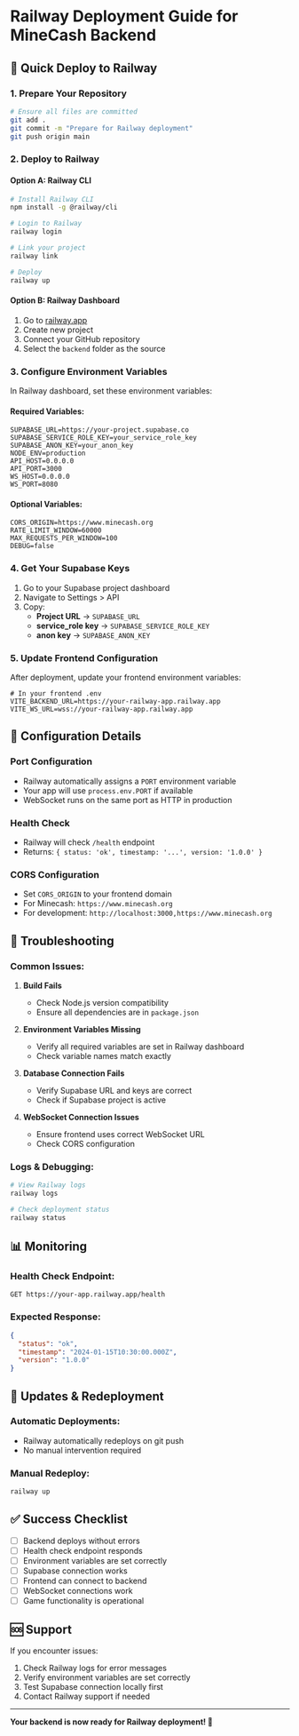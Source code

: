 # Railway Deployment Guide for MineCash Backend

## 🚀 Quick Deploy to Railway

### 1. **Prepare Your Repository**
```bash
# Ensure all files are committed
git add .
git commit -m "Prepare for Railway deployment"
git push origin main
```

### 2. **Deploy to Railway**

#### Option A: Railway CLI
```bash
# Install Railway CLI
npm install -g @railway/cli

# Login to Railway
railway login

# Link your project
railway link

# Deploy
railway up
```

#### Option B: Railway Dashboard
1. Go to [railway.app](https://railway.app)
2. Create new project
3. Connect your GitHub repository
4. Select the `backend` folder as the source

### 3. **Configure Environment Variables**

In Railway dashboard, set these environment variables:

#### **Required Variables:**
```
SUPABASE_URL=https://your-project.supabase.co
SUPABASE_SERVICE_ROLE_KEY=your_service_role_key
SUPABASE_ANON_KEY=your_anon_key
NODE_ENV=production
API_HOST=0.0.0.0
API_PORT=3000
WS_HOST=0.0.0.0
WS_PORT=8080
```

#### **Optional Variables:**
```
CORS_ORIGIN=https://www.minecash.org
RATE_LIMIT_WINDOW=60000
MAX_REQUESTS_PER_WINDOW=100
DEBUG=false
```

### 4. **Get Your Supabase Keys**

1. Go to your Supabase project dashboard
2. Navigate to Settings > API
3. Copy:
   - **Project URL** → `SUPABASE_URL`
   - **service_role key** → `SUPABASE_SERVICE_ROLE_KEY`
   - **anon key** → `SUPABASE_ANON_KEY`

### 5. **Update Frontend Configuration**

After deployment, update your frontend environment variables:

```env
# In your frontend .env
VITE_BACKEND_URL=https://your-railway-app.railway.app
VITE_WS_URL=wss://your-railway-app.railway.app
```

## 🔧 Configuration Details

### **Port Configuration**
- Railway automatically assigns a `PORT` environment variable
- Your app will use `process.env.PORT` if available
- WebSocket runs on the same port as HTTP in production

### **Health Check**
- Railway will check `/health` endpoint
- Returns: `{ status: 'ok', timestamp: '...', version: '1.0.0' }`

### **CORS Configuration**
- Set `CORS_ORIGIN` to your frontend domain
- For Minecash: `https://www.minecash.org`
- For development: `http://localhost:3000,https://www.minecash.org`

## 🐛 Troubleshooting

### **Common Issues:**

1. **Build Fails**
   - Check Node.js version compatibility
   - Ensure all dependencies are in `package.json`

2. **Environment Variables Missing**
   - Verify all required variables are set in Railway dashboard
   - Check variable names match exactly

3. **Database Connection Fails**
   - Verify Supabase URL and keys are correct
   - Check if Supabase project is active

4. **WebSocket Connection Issues**
   - Ensure frontend uses correct WebSocket URL
   - Check CORS configuration

### **Logs & Debugging:**
```bash
# View Railway logs
railway logs

# Check deployment status
railway status
```

## 📊 Monitoring

### **Health Check Endpoint:**
```
GET https://your-app.railway.app/health
```

### **Expected Response:**
```json
{
  "status": "ok",
  "timestamp": "2024-01-15T10:30:00.000Z",
  "version": "1.0.0"
}
```

## 🔄 Updates & Redeployment

### **Automatic Deployments:**
- Railway automatically redeploys on git push
- No manual intervention required

### **Manual Redeploy:**
```bash
railway up
```

## ✅ Success Checklist

- [ ] Backend deploys without errors
- [ ] Health check endpoint responds
- [ ] Environment variables are set correctly
- [ ] Supabase connection works
- [ ] Frontend can connect to backend
- [ ] WebSocket connections work
- [ ] Game functionality is operational

## 🆘 Support

If you encounter issues:
1. Check Railway logs for error messages
2. Verify environment variables are set correctly
3. Test Supabase connection locally first
4. Contact Railway support if needed

---

**Your backend is now ready for Railway deployment! 🚀** 